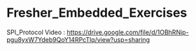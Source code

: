 # Fresher_Embedded_Exercises
SPI_Protocol Video : https://drive.google.com/file/d/1OBhRNip-pgu8yxW7Ydeb9QoY14RPcTlq/view?usp=sharing
